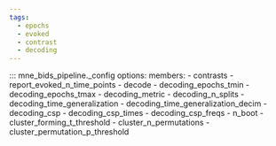 ```yaml
---
tags:
  - epochs
  - evoked
  - contrast
  - decoding
---
```


::: mne_bids_pipeline._config
    options:
      members:
        - contrasts
        - report_evoked_n_time_points
        - decode
        - decoding_epochs_tmin
        - decoding_epochs_tmax
        - decoding_metric
        - decoding_n_splits
        - decoding_time_generalization
        - decoding_time_generalization_decim
        - decoding_csp
        - decoding_csp_times
        - decoding_csp_freqs
        - n_boot
        - cluster_forming_t_threshold
        - cluster_n_permutations
        - cluster_permutation_p_threshold
